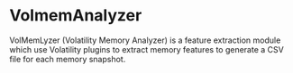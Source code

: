 # VolmemAnalyzer
VolMemLyzer (Volatility Memory Analyzer) is a feature extraction module which use Volatility plugins to extract memory features to generate a CSV file for each memory snapshot.
